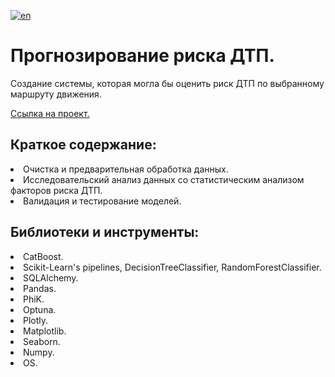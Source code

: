 [![en](https://img.shields.io/badge/lang-en-red.svg)](README.en.md)

# Прогнозирование риска ДТП.
Создание системы, которая могла бы оценить риск ДТП по выбранному маршруту движения.<br>

[Ссылка на проект.](https://github.com/mrBrain101/Yandex_Practicum_projects/blob/bcd9b5dffb69b7d2fcfb145fd2873bc6488e5660/ML_Car_Accident_Risk_Prediction/Ya_Practicum_ML_Car_Accident_Risk_Prediction_distr_RUS.ipynb)

## Краткое содержание:
<li>Очистка и предварительная обработка данных.
<li>Исследовательский анализ данных со статистическим анализом факторов риска ДТП. 
<li>Валидация и тестирование моделей.
  
## Библиотеки и инструменты:
<li>CatBoost.
<li>Scikit-Learn's pipelines, DecisionTreeClassifier, RandomForestClassifier.
<li>SQLAlchemy.
<li>Pandas.
<li>PhiK.
<li>Optuna.
<li>Plotly.
<li>Matplotlib.
<li>Seaborn.
<li>Numpy.
<li>OS.
